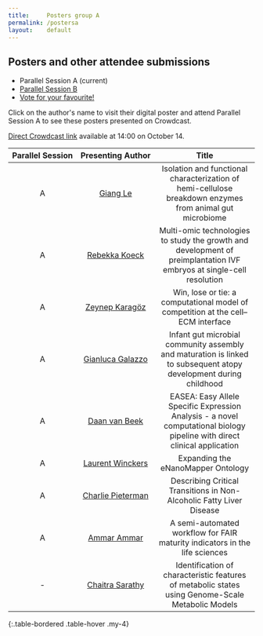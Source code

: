 ```yaml
---
title:     Posters group A
permalink: /postersa
layout:    default
---
```


<h2 class="mb-4">Posters and other attendee submissions</h2>

<nav class="my-4">
  <ul class="pagination pagination-lg">
    <li class="page-item active">
      <span class="page-link">
        Parallel Session A
        <span class="sr-only">(current)</span>
      </span>
    </li>
    <li class="page-item"><a class="page-link" href="/bytemal-2020/postersb">Parallel Session B</a></li>
    <li class="page-item"><a class="page-link" href="/bytemal-2020/postersVote">Vote for your favourite!</a></li>
  </ul>
</nav>


Click on the author's name to visit their digital poster and attend Parallel Session A to see these posters presented on Crowdcast. 

<a href="https://www.crowdcast.io/e/bytemal-2020/4">Direct Crowdcast link</a> available at 14:00 on October 14. 


| Parallel&nbsp;Session | Presenting&nbsp;Author | Title |
|:-:|:-:|:-:|
| A | <a href="/bytemal-2020/giangle">Giang Le</a> | Isolation and functional characterization of hemi-cellulose breakdown enzymes from animal gut microbiome |
| A | <a href="/bytemal-2020/postersa">Rebekka Koeck</a> | Multi-omic technologies to study the growth and development of preimplantation IVF embryos at single-cell resolution |
| A | <a href="/bytemal-2020/zeynepkaragoz">Zeynep Karagöz</a> | Win, lose or tie: a computational model of competition at the cell–ECM interface |
| A | <a href="/bytemal-2020/gianlucagalazzo">Gianluca Galazzo</a> | Infant gut microbial community assembly and maturation is linked to subsequent atopy development during childhood |
| A | <a href="/bytemal-2020/daanvanbeek">Daan van Beek</a> | EASEA: Easy Allele Specific Expression Analysis - a novel computational biology pipeline with direct clinical application |
| A | <a href="/bytemal-2020/laurentwinckers">Laurent Winckers</a> | Expanding the eNanoMapper Ontology |
| A | <a href="/bytemal-2020/charliepieterman">Charlie Pieterman</a> | Describing Critical Transitions in Non-Alcoholic Fatty Liver Disease |
| A | <a href="/bytemal-2020/ammarammar">Ammar Ammar</a> | A semi-automated workflow for FAIR maturity indicators in the life sciences |
| - | <a href="/bytemal-2020/chaitrasarathy">Chaitra Sarathy</a> | Identification of characteristic features of metabolic states using Genome-Scale Metabolic Models |
{:.table-bordered .table-hover .my-4}



